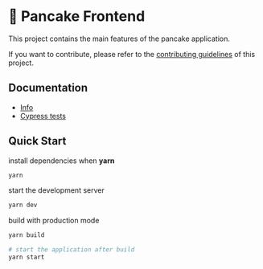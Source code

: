# 🥞 Pancake Frontend

This project contains the main features of the pancake application.

If you want to contribute, please refer to the [contributing guidelines](./CONTRIBUTING.md) of this project.

## Documentation

- [Info](doc/Info.md)
- [Cypress tests](doc/Cypress.md)


## Quick Start

install dependencies when **yarn**

```sh
yarn
```

start the development server
```sh
yarn dev
```

build with production mode
```sh
yarn build

# start the application after build
yarn start
```
